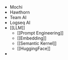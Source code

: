 - Mochi
- Hawthorn
- Team AI
- Logseq AI
- [[LLM]]
	- [[Prompt Engineering]]
	- [[Embedding]]
	- [[Semantic Kernel]]
	- [[HuggingFace]]
-